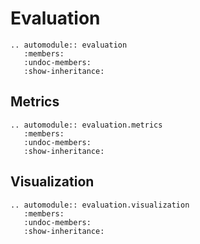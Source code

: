 # Evaluation

```{eval-rst}
.. automodule:: evaluation
   :members:
   :undoc-members:
   :show-inheritance:
```

## Metrics

```{eval-rst}
.. automodule:: evaluation.metrics
   :members:
   :undoc-members:
   :show-inheritance:
```

## Visualization

```{eval-rst}
.. automodule:: evaluation.visualization
   :members:
   :undoc-members:
   :show-inheritance:
```
